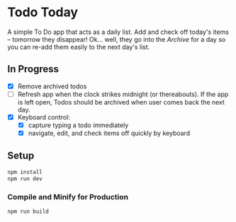 # Todo Today

A simple To Do app that acts as a daily list. Add and check off today's items – tomorrow they disappear! Ok... well, they go into the _Archive_ for a day so you can re-add them easily to the next day's list. 

## In Progress

- [x] Remove archived todos
- [ ] Refresh app when the clock strikes midnight (or thereabouts). If the app is left open, Todos should be archived when user comes back the next day.
- [x] Keyboard control:
  - [x] capture typing a todo immediately
  - [x] navigate, edit, and check items off quickly by keyboard

## Setup

```sh
npm install
npm run dev
```

### Compile and Minify for Production

```sh
npm run build
```
